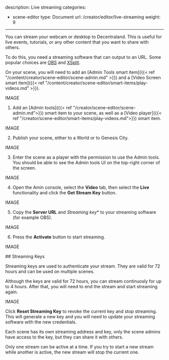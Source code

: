 description: Live streaming
categories:
  - scene-editor
type: Document
url: /creator/editor/live-streaming
weight: 9
---


You can stream your webcam or desktop to Decentraland. This is useful for live events, tutorials, or any other content that you want to share with others.

To do this, you need a streaming software that can output to an URL. Some popular choices are [OBS](https://obsproject.com/) and [XSplit](https://www.xsplit.com/).

On your scene, you will need to add an [Admin Tools smart item]({{< ref "/content/creator/scene-editor/scene-admin.md" >}}) and a [Video Screen smart item]({{< ref "/content/creator/scene-editor/smart-items/play-videos.md" >}}).

IMAGE

1. Add an [Admin tools]({{< ref "/creator/scene-editor/scene-admin.md">}}) smart item to your scene, as well as a [Video player]({{< ref "/creator/scene-editor/smart-items/play-videos.md">}}) smart item.

IMAGE

2. Publish your scene, either to a World or to Genesis City.

IMAGE

3. Enter the scene as a player with the permission to use the Admin tools. You should be able to see the Admin tools UI on the top-right corner of the screen.

IMAGE

4. Open the Amin console, select the **Video** tab, then select the **Live** functionality and click the **Get Stream Key** button.

IMAGE

5. Copy the **Server URL** and *Streaming key** to your streaming software (for example OBS).

IMAGE

6. Press the **Activate** button to start streaming.

IMAGE


## Streaming Keys

Streaming keys are used to authenticate your stream. They are valid for 72 hours and can be used on multiple scenes.

Although the keys are valid for 72 hours, you can stream continuosly for up to 4 hours. After that, you will need to end the stream and start streaming again.

IMAGE

Click **Reset Streaming Key** to revoke the current key and stop streaming. This will generate a new key and you will need to update your streaming software with the new credentials.


Each scene has its own streaming address and key, only the scene admins have access to the key, but they can share it with others.

Only one stream can be active at a time. If you try to start a new stream while another is active, the new stream will stop the current one.

